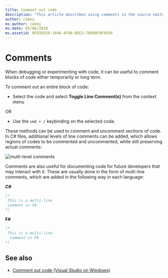```yaml
---
title: Comment out code
description: "This article describes using comments in the source editor of Visual Studio for Mac"
author: cobey
ms.author: cobey
ms.date: 05/06/2018
ms.assetid: 0FE5E929-1846-4F48-B5E3-70990FAF9504
---
```

# Comments

When debugging or experimenting with code, it can be useful to comment blocks of code either temporarily or long term.

To comment out an entire block of code:

* Select the code and select **Toggle Line Comment(s)** from the context menu

OR

* Use the `cmd + /` keybinding on the selected code.

These methods can be used to comment and uncomment sections of code. In C# files, additional levels of line comments can be added, which allows regions of codes to be commented and uncommented, while still preserving actual comments:

![multi-level comments](media/source-editor-image8.png)

Comments are also useful for documenting code for future developers that may interact with it. These are usually done in the form of multi-line comments, which are added in the following way in each language:

**C#**

```csharp
/*
 This is a multi-line
 comment in C#
*/
```

**F#**

```fsharp
(*
 This is a multi-line
  comment in F#
*)
```

## See also

- [Comment out code (Visual Studio on Windows)](/visualstudio/ide/quickstart-editor#comment-out-code)